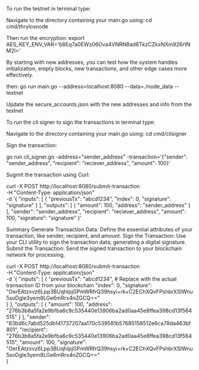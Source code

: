 To run the testnet in terminal type:

Navigate to the directory containing your main.go using: 
cd cmd/thrylosnode

Then run the encryption: 
export AES_KEY_ENV_VAR='b8Eq7a0EWz06Ova4VNRN8ad6TkzCZkxNXm926rtNM2I='

By starting with new addresses, you can test how the system handles initialization, empty blocks, new transactions, and other edge cases more effectively.

then:
go run main.go --address=localhost:8080 --data=./node_data --testnet

Update the secure_accounts.json with the new addresses and info from the testnet

To run the cli signer to sign the transactions in terminal type:

Navigate to the directory containing your main.go using: 
cd cmd/clisigner

Sign the transaction: 

go run cli_signer.go -address="sender_address" -transaction='{"sender": "sender_address", "recipient": "reciever_address", "amount": 100}'


Sugmit the transaction using Curl:

curl -X POST http://localhost:8080/submit-transaction \
-H "Content-Type: application/json" \
-d '{
    "inputs": [
        {
            "previousTx": "abcd1234",
            "index": 0,
            "signature": "signature"
        }
    ],
    "outputs": [
        {
            "amount": 100,
            "address": "sender_address"
        }
    ],
    "sender": "sender_address",
    "recipient": "reciever_address",
    "amount": 100,
    "signature": "signature"
}'


Summary
Generate Transaction Data: Define the essential attributes of your transaction, like sender, recipient, and amount.
Sign the Transaction: Use your CLI utility to sign the transaction data, generating a digital signature.
Submit the Transaction: Send the signed transaction to your blockchain network for processing.



curl -X POST http://localhost:8080/submit-transaction \
-H "Content-Type: application/json" \
-d '{
    "inputs": [
        {
            "previousTx": "abcd1234",  # Replace with the actual transaction ID from your blockchain
            "index": 0,
            "signature": "OerEAtzxvz6Lpp3BUqhIpjGPmWRfrQ39hsyi+rk+C2EChXQvFPshbrXSIWnu5soDgle3yem8LGe6mRrx4nZGCQ=="  
        }
    ],
    "outputs": [
        {
            "amount": 100,
            "address": "276b3b8a5fa2e9bfba6c9c535440e13906ba2ad0aa45e8ffea398cd13f564515"
        }
    ],
    "sender": "83bd6c7abd525db141737207aa170c539581b57685158512e6ca78da463bf801",
    "recipient": "276b3b8a5fa2e9bfba6c9c535440e13906ba2ad0aa45e8ffea398cd13f564515",
    "amount": 100,
    "signature": "OerEAtzxvz6Lpp3BUqhIpjGPmWRfrQ39hsyi+rk+C2EChXQvFPshbrXSIWnu5soDgle3yem8LGe6mRrx4nZGCQ=="  
}